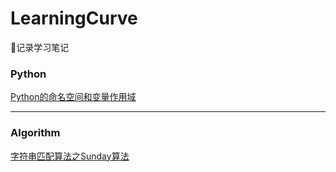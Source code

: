 # LearningCurve

:thinking:记录学习笔记

### Python

 [Python的命名空间和变量作用域](/Python/Python的命名空间和变量作用域.md)

---

### Algorithm

[字符串匹配算法之Sunday算法](/Algorithm/字符串匹配算法之Sunday算法.md)